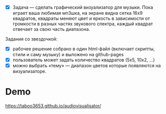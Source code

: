 - [x] Задача — сделать графический визуализатор для музыки. Пока играет ваша любимая мп3шка, на экране видна сетка 16х9 квадратов, квадраты меняют цвет и яркость в зависимости от громкости в разных частях звукового спектра, каждый квадрат отвечает за свою часть диапазона.

Задания со звездочкой:

- [x] рабочее решение собрано в один html-файл (включает скрипты, стили и саму музыку) и выложено на github-pages
- [x] пользователь может задать количество квадратов (5х5, 10х2, …)
- [x] можно выбрать «тему» — диапазон цветов которые появляются на визуализаторе.

# Demo

https://taboo3653.github.io/audiovisualisator/
